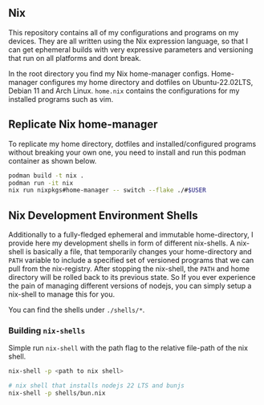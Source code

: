## Nix

This repository contains all of my configurations and programs on my devices. They are all written using the Nix expression language, so that I can get ephemeral builds with very expressive parameters and versioning that run on all platforms and dont break. 

In the root directory you find my Nix home-manager configs. Home-manager configures my home directory and dotfiles on Ubuntu-22.02LTS, Debian 11 and Arch Linux. ```home.nix``` contains the configurations for my installed programs such as vim. 

## Replicate Nix home-manager

To replicate my home directory, dotfiles and installed/configured programs without breaking your own one, you need to install and run this podman container as shown below. 

```bash
podman build -t nix .
podman run -it nix
nix run nixpkgs#home-manager -- switch --flake ./#$USER
```

## Nix Development Environment Shells

Additionally to a fully-fledged ephemeral and immutable home-directory, I provide here my development shells in form of different nix-shells. A nix-shell is basically a file, that temporarily changes your home-directory and ```PATH``` variable to include a specified set of versioned programs that we can pull from the nix-registry. After stopping the nix-shell, the ```PATH``` and home directory will be rolled back to its previous state. So If you ever experience the pain of managing different versions of nodejs, you can simply setup a nix-shell to manage this for you.

You can find the shells under ```./shells/*```.

### Building ```nix-shells```

Simple run ```nix-shell``` with the path flag to the relative file-path of the nix shell.

```bash
nix-shell -p <path to nix shell>

# nix shell that installs nodejs 22 LTS and bunjs
nix-shell -p shells/bun.nix
```
